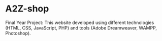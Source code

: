 # A2Z-shop
Final Year Project: This website developed using different technologies (HTML, CSS, JavaScript, PHP) and tools (Adobe Dreamweaver, WAMPP, Photoshop).
